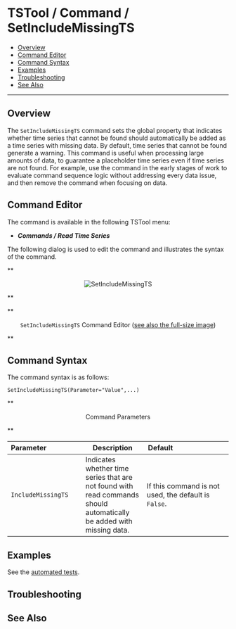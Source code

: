 # TSTool / Command / SetIncludeMissingTS #

*   [Overview](#overview)
*   [Command Editor](#command-editor)
*   [Command Syntax](#command-syntax)
*   [Examples](#examples)
*   [Troubleshooting](#troubleshooting)
*   [See Also](#see-also)

-------------------------

## Overview ##

The `SetIncludeMissingTS` command sets the global property that indicates
whether time series that cannot be found should automatically be
added as a time series with missing data.
By default, time series that cannot be found generate a warning.
This command is useful when processing large amounts of data,
to guarantee a placeholder time series even if time series are not found.
For example, use the command in the early stages of work to evaluate
command sequence logic without addressing every data issue,
and then remove the command when focusing on data.

## Command Editor ##

The command is available in the following TSTool menu:

*   ***Commands / Read Time Series***

The following dialog is used to edit the command and illustrates the syntax of the command.

**<p style="text-align: center;">
![SetIncludeMissingTS](SetIncludeMissingTS.png)
</p>**

**<p style="text-align: center;">
`SetIncludeMissingTS` Command Editor (<a href="../SetIncludeMissingTS.png">see also the full-size image</a>)
</p>**

## Command Syntax ##

The command syntax is as follows:

```text
SetIncludeMissingTS(Parameter="Value",...)
```
**<p style="text-align: center;">
Command Parameters
</p>**

|**Parameter**&nbsp;&nbsp;&nbsp;&nbsp;&nbsp;&nbsp;&nbsp;&nbsp;&nbsp;&nbsp;&nbsp;&nbsp;&nbsp;&nbsp;&nbsp;&nbsp;&nbsp;|**Description**|**Default**&nbsp;&nbsp;&nbsp;&nbsp;&nbsp;&nbsp;&nbsp;&nbsp;&nbsp;&nbsp;&nbsp;&nbsp;&nbsp;&nbsp;&nbsp;&nbsp;&nbsp;&nbsp;&nbsp;&nbsp;&nbsp;&nbsp;&nbsp;&nbsp;&nbsp;&nbsp;&nbsp;|
|--------------|-----------------|-----------------|
|`IncludeMissingTS`|Indicates whether time series that are not found with read commands should automatically be added with missing data.|If this command is not used, the default is `False`.|

## Examples ##

See the [automated tests](https://github.com/OpenCDSS/cdss-app-tstool-test/tree/master/test/commands/SetIncludeMissingTS).

## Troubleshooting ##

## See Also ##

